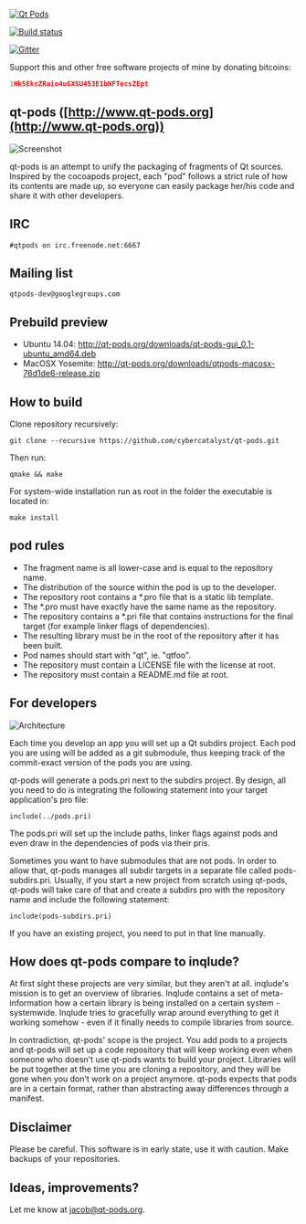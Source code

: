 [![Qt Pods](http://qt-pods.org/assets/logo.png "Qt Pods")](http://qt-pods.org)

[![Build status](https://travis-ci.org/buseySmile/qt-pods.svg?branch=master)](https://travis-ci.org/buseySmile/qt-pods)

[![Gitter](https://badges.gitter.im/NLP/gitter.svg)](https://gitter.im/qt-pods)

Support this and other free software projects of mine by donating bitcoins:
```cpp
1Hk5EkcZRaio4uGXSU453E1bNFTecsZEpt
```

## qt-pods ([http://www.qt-pods.org](http://www.qt-pods.org))

![Screenshot](https://github.com/cybercatalyst/qt-pods/blob/master/screenshot.png "Screenshot")

qt-pods is an attempt to unify the packaging of fragments of Qt sources.
Inspired by the cocoapods project, each "pod" follows a strict rule of how
its contents are made up, so everyone can easily package her/his code and share
it with other developers.

## IRC
```
#qtpods on irc.freenode.net:6667
```

## Mailing list
```
qtpods-dev@googlegroups.com
```

## Prebuild preview
* Ubuntu 14.04: http://qt-pods.org/downloads/qt-pods-gui_0.1-ubuntu_amd64.deb
* MacOSX Yosemite: http://qt-pods.org/downloads/qtpods-macosx-76d1de6-release.zip

## How to build
Clone repository recursively:
```
git clone --recursive https://github.com/cybercatalyst/qt-pods.git
```
Then run:
```
qmake && make
```
For system-wide installation run as root in the folder the executable is located in:
```
make install
```

## pod rules

- The fragment name is all lower-case and is equal to the repository name.
- The distribution of the source within the pod is up to the developer.
- The repository root contains a *.pro file that is a static lib template.
- The *.pro must have exactly have the same name as the repository.
- The repository contains a *.pri file that contains instructions for the final target (for example linker flags of dependencies).
- The resulting library must be in the root of the repository after it has been built.
- Pod names should start with "qt", ie. "qtfoo".
- The repository must contain a LICENSE file with the license at root.
- The repository must contain a README.md file at root.

## For developers

![Architecture](https://github.com/cybercatalyst/qt-pods/blob/master/architecture.png "Architecture")

Each time you develop an app you will set up a Qt subdirs project.
Each pod you are using will be added as a git submodule, thus keeping track
of the commit-exact version of the pods you are using.

qt-pods will generate a pods.pri next to the subdirs project. By design, all you need
to do is integrating the following statement into your target application's pro file:
```
include(../pods.pri)
```
The pods.pri will set up the include paths, linker flags against pods and even draw in the dependencies of pods via their pris.

Sometimes you want to have submodules that are not pods. In order to allow that, qt-pods manages all subdir targets in a separate file called pods-subdirs.pri.
Usually, if you start a new project from scratch using qt-pods, qt-pods will take care of that and create a subdirs pro with the repository name and include the
following statement:

```
include(pods-subdirs.pri)
```

If you have an existing project, you need to put in that line manually.

## How does qt-pods compare to inqlude?
At first sight these projects are very similar, but they aren't at all. inqlude's mission is to get an overview of libraries.
Inqlude contains a set of meta-information how a certain library is being installed on a certain system - systemwide.
Inqlude tries to gracefully wrap around everything to get it working somehow - even if it finally needs to compile libraries from source.

In contradiction, qt-pods' scope is the project. You add pods to a projects and qt-pods will set up a code repository that
will keep working even when someone who doesn't use qt-pods wants to build your project. Libraries will be put together at
the time you are cloning a repository, and they will be gone when you don't work on a project anymore. qt-pods expects that pods
are in a certain format, rather than abstracting away differences through a manifest.

## Disclaimer
Please be careful. This software is in early state, use it with caution. Make backups of your repositories.

## Ideas, improvements?

Let me know at jacob@qt-pods.org.

